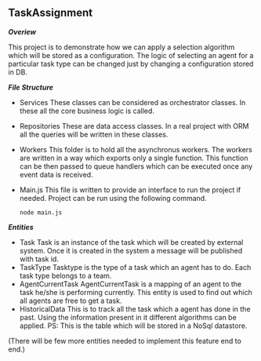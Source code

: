 ## TaskAssignment

***Overiew***
  
  This project is to demonstrate how we can apply a selection algorithm which will be stored as a configuration. The logic of selecting an agent for a particular task type can be changed just by changing a configuration stored in DB.

***File Structure***
  - Services 
  These classes can be considered as orchestrator classes. In these all the core business logic is called.
  
  - Repositories
  These are data access classes. In a real project with ORM all the queries will be written in these classes.

  - Workers
  This folder is to hold all the asynchronus workers. The workers are written in a way which exports only a single function. This function can be then passed to queue handlers which can be executed once any event data is received.

  - Main.js
  This file is written to provide an interface to run the project if needed.
  Project can be run using the following command.
    ```
    node main.js
    ```
***Entities***
- Task
  Task is an instance of the task which will be created by external system. Once it is created in the system a message will be published with task id.
- TaskType
  Tasktype is the type of a task which an agent has to do. Each task type belongs to a team.
- AgentCurrentTask
  AgentCurrentTask is a mapping of an agent to the task he/she is performing currently. This entity is used to find out which all agents are free to get a task.
- HistoricalData
  This is to track all the task which a agent has done in the past. Using the information present in it different algorithms can be applied.
  PS: This is the table which will be stored in a NoSql datastore. 

(There will be few more entities needed to implement this feature end to end.)



  

